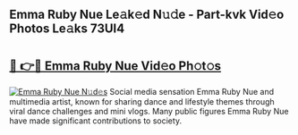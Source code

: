 ## Emma Ruby Nue Le𝚊k𝚎d N𝚞𝚍e - Part-kvk Vid𝚎o Photos Le𝚊ks 73UI4

# <h2><a href="http://fb5h7b.evod.top/?m=Emma+Ruby+Nue">🔗 👉🔴 Emma Ruby Nue Vid𝚎o Ph𝚘t𝚘s</a></h2>

[![Emma Ruby Nue N𝚞d𝚎s](https://i.imgur.com/8V9OHl7.gif)](http://fb5h7b.evod.top/?m=Emma+Ruby+Nue)
Social media sensation Emma Ruby Nue and multimedia artist, known for sharing dance and lifestyle themes through viral dance challenges and mini vlogs. Many public figures Emma Ruby Nue have made significant contributions to society. 
